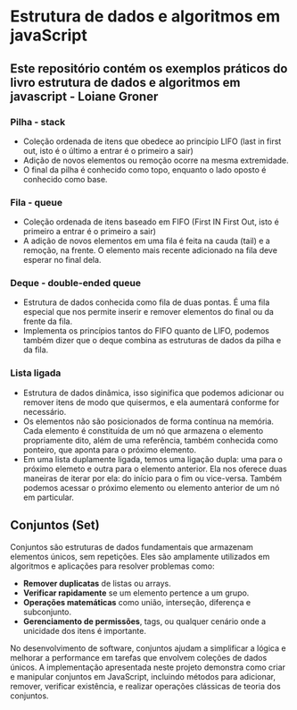# Estrutura de dados e algoritmos em javaScript

## Este repositório contém os exemplos práticos do livro estrutura de dados e algoritmos em javascript - Loiane Groner

### Pilha - stack

- Coleção ordenada de itens que obedece ao princípio LIFO (last in first out, isto é o último a entrar é o primeiro a sair)
- Adição de novos elementos ou remoção ocorre na mesma extremidade.
- O final da pilha é conhecido como topo, enquanto o lado oposto é conhecido como base.

### Fila - queue

- Coleção ordenada de itens baseado em FIFO (First IN First Out, isto é primeiro a entrar é o primeiro a sair)
- A adição de novos elementos em uma fila é feita na cauda (tail) e a remoção, na frente. O elemento mais recente adicionado na fila deve esperar no final dela.

### Deque - double-ended queue

- Estrutura de dados conhecida como fila de duas pontas. É uma fila especial que nos permite inserir e remover elementos do final ou da frente da fila.
- Implementa os princípios tantos do FIFO quanto de LIFO, podemos também dizer que o deque combina as estruturas de dados da pilha e da fila.

### Lista ligada

- Estrutura de dados dinâmica, isso siginifica que podemos adicionar ou remover itens de modo que quisermos, e ela aumentará conforme for necessário.
- Os elementos não são posicionados de forma contínua na memória. Cada elemento é constituída de um nó que armazena o elemento propriamente dito, além de uma referência, também conhecida como ponteiro, que aponta para o próximo elemento.
- Em uma lista duplamente ligada, temos uma ligação dupla: uma para o próximo elemeto e outra para o elemento anterior. Ela nos oferece duas maneiras de iterar por ela: do início para o fim ou vice-versa. Também podemos acessar o próximo elemento ou elemento anterior de um nó em particular.

## Conjuntos (Set)

Conjuntos são estruturas de dados fundamentais que armazenam elementos únicos, sem repetições. Eles são amplamente utilizados em algoritmos e aplicações para resolver problemas como:

- **Remover duplicatas** de listas ou arrays.
- **Verificar rapidamente** se um elemento pertence a um grupo.
- **Operações matemáticas** como união, interseção, diferença e subconjunto.
- **Gerenciamento de permissões**, tags, ou qualquer cenário onde a unicidade dos itens é importante.

No desenvolvimento de software, conjuntos ajudam a simplificar a lógica e melhorar a performance em tarefas que envolvem coleções de dados únicos. A implementação apresentada neste projeto demonstra como criar e manipular conjuntos em JavaScript, incluindo métodos para adicionar, remover, verificar existência, e realizar operações clássicas de teoria dos conjuntos.
